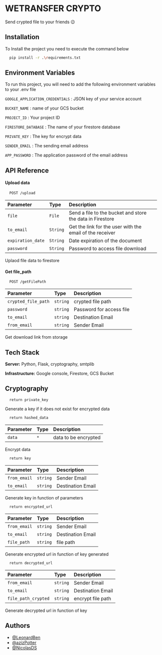 
# WETRANSFER CRYPTO

Send crypted file to your friends 😉


## Installation

To Install the project you need to execute the command below

```bash
  pip install -r .\requirements.txt
```


## Environment Variables

To run this project, you will need to add the following environment variables to your .env file

`GOOGLE_APPLICATION_CREDENTIALS` : JSON key of your service account

`BUCKET_NAME` : name of your GCS bucket

`PROJECT_ID` : Your project ID

`FIRESTORE_DATABASE` : The name of your firestore database

`PRIVATE_KEY` : The key for encrypt data

`SENDER_EMAIL` : The sending email address

`APP_PASSWORD` : The application password of the email address


## API Reference

#### Upload data

```http
  POST /upload

```

| Parameter | Type     | Description                |
| :-------- | :------- | :------------------------- |
| `file` | `File` | Send a file to the bucket and store the data in Firestore |
| `to_email` | `String` | Get the link for the user with the email of the receiver  |
| `expiration_date` | `String` | Date expiration of the document |
| `password` | `String` | Password to access file download  |

Uplaod file data to firestore


#### Get file_path

```http
  POST /getFilePath

```

| Parameter | Type     | Description                |
| :-------- | :------- | :------------------------- |
| `crypted_file_path` | `string` | crypted file path  |
| `password` | `string` | Password for access file |
| `to_email` | `string` | Destination Email |
| `from_email` | `string` | Sender Email |

Get download link from storage

## Tech Stack

**Server:** Python, Flask, cryptography, smtplib

**Infrastructure:** Google console, Firestore, GCS Bucket

## Cryptography

```load_or_generate_private_key
  return private_key
```
Generate a key if it does not exist for encrypted data

```hash_data
  return hashed_data
```

| Parameter | Type     | Description                |
| :-------- | :------- | :------------------------- |
| `data` | `*` | data to be encrypted  |

Encrypt data

```generate_key
  return key
```

| Parameter | Type     | Description                |
| :-------- | :------- | :------------------------- |
| `from_email` | `string` | Sender Email |
| `to_email` | `string` | Destination Email |

Generate key in function of parameters

```encrypt_url
  return encrypted_url
```

| Parameter | Type     | Description                |
| :-------- | :------- | :------------------------- |
| `from_email` | `string` | Sender Email |
| `to_email` | `string` | Destination Email |
| `file_path` | `string` | file path |

Generate encrypted url in function of key generated

```decrypt_url
  return decrypted_url
```

| Parameter | Type     | Description                |
| :-------- | :------- | :------------------------- |
| `from_email` | `string` | Sender Email |
| `to_email` | `string` | Destination Email |
| `file_path_crypted` | `string` | encrypt file path |

Generate decrypted url in function of key

## Authors
- [@LeonardBen](https://github.com/LeonardBen)
- [@azizPotter](https://github.com/azizPotter)
- [@NicolasDS](https://github.com/SynhPoO)
